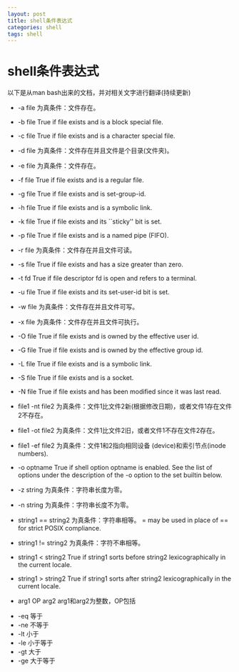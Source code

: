 ```yaml
---
layout: post
title: shell条件表达式
categories: shell
tags: shell
---
```


shell条件表达式
=============
   
  以下是从man bash出来的文档，并对相关文字进行翻译(持续更新)
* -a file 为真条件：文件存在。
* -b file True if file exists and is a block special file.
* -c file True if file exists and is a character special file.
* -d file 为真条件：文件存在并且文件是个目录(文件夹)。
* -e file 为真条件：文件存在。
* -f file True if file exists and is a regular file.
* -g file True if file exists and is set-group-id.
* -h file True if file exists and is a symbolic link.
* -k file True if file exists and its ``sticky'' bit is set.
* -p file True if file exists and is a named pipe (FIFO).
* -r file 为真条件：文件存在并且文件可读。
* -s file True if file exists and has a size greater than zero.
* -t fd   True if file descriptor fd is open and refers to a terminal.
* -u file True if file exists and its set-user-id bit is set.
* -w file 为真条件：文件存在并且文件可写。
* -x file 为真条件：文件存在并且文件可执行。
* -O file True if file exists and is owned by the effective user id.
* -G file True if file exists and is owned by the effective group id.
* -L file True if file exists and is a symbolic link.
* -S file True if file exists and is a socket.
* -N file True if file exists and has been modified since it was last read.
* file1 -nt file2 为真条件：文件1比文件2新(根据修改日期)，或者文件1存在文件2不存在。
* file1 -ot file2 为真条件：文件1比文件2旧，或者文件1不存在文件2存在。
* file1 -ef file2 为真条件：文件1和2指向相同设备 (device)和索引节点(inode numbers).
* -o optname True  if shell option optname is enabled.  See the list of options under the description of the -o option to the set builtin below.
* -z string 为真条件：字符串长度为零。
* -n string 为真条件：字符串长度不为零。
* string1 == string2 为真条件：字符串相等。  = may be used in place of == for strict POSIX compliance.
* string1 != string2 为真条件：字符不串相等。
* string1 < string2 True if string1 sorts before string2 lexicographically in the current locale.
* string1 > string2 True if string1 sorts after string2 lexicographically in the current locale.

* arg1 OP arg2 arg1和arg2为整数，OP包括
- -eq 等于
- -ne 不等于
- -lt 小于
- -le 小于等于
- -gt 大于
- -ge 大于等于
